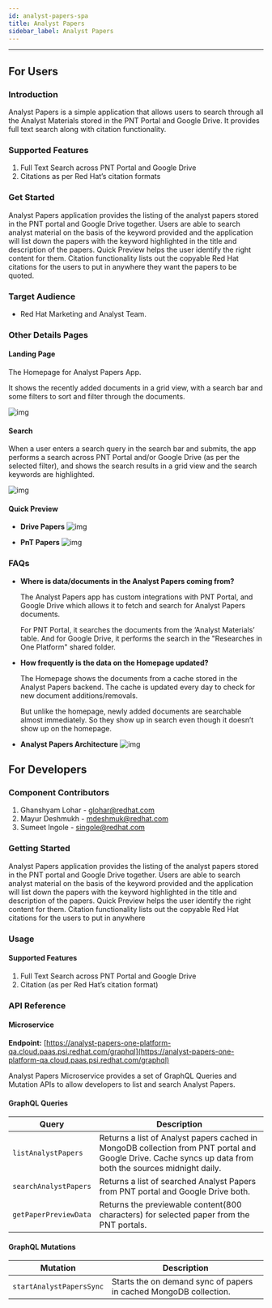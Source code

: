 ```yaml
---
id: analyst-papers-spa
title: Analyst Papers
sidebar_label: Analyst Papers
---
```

* * *

## For Users

### Introduction

Analyst Papers is a simple application that allows users to search through all the Analyst Materials stored in the PNT Portal and Google Drive. It provides full text search along with citation functionality.

### Supported Features

1. Full Text Search across PNT Portal and Google Drive
2. Citations as per Red Hat’s citation formats

### Get Started

Analyst Papers application provides the listing of the analyst papers stored in the PNT portal and Google Drive together. Users are able to search analyst material on the basis of the keyword provided and the application will list down the papers with the keyword highlighted in the title and description of the papers. Quick Preview helps the user identify the right content for them. Citation functionality lists out the copyable Red Hat citations for the users to put in anywhere they want the papers to be quoted.

### Target Audience

* Red Hat Marketing and Analyst Team.

### Other Details Pages

#### Landing Page

The Homepage for Analyst Papers App.

It shows the recently added documents in a grid view, with a search bar and some filters to sort and filter through the documents.

 ![img](./analyst-papers-landing-page.svg)

#### Search

When a user enters a search query in the search bar and submits, the app performs a search across PNT Portal and/or Google Drive (as per the selected filter), and shows the search results in a grid view and the search keywords are highlighted.

 ![img](./analyst-papers-search-page.svg)

#### Quick Preview

* **Drive Papers**
   ![img](./analyst-papers-drive-papers.svg)

* **PnT Papers**
   ![img](./analyst-papers-pnt-papers.svg)

### FAQs

* **Where is data/documents in the Analyst Papers coming from?**

    The Analyst Papers app has custom integrations with PNT Portal, and Google Drive which allows it to fetch and search for Analyst Papers documents.

    For PNT Portal, it searches the documents from the ‘Analyst Materials’ table. And for Google Drive, it performs the search in the "Researches in One Platform" shared folder.

* **How frequently is the data on the Homepage updated?**

    The Homepage shows the documents from a cache stored in the Analyst Papers backend. The cache is updated every day to check for new document additions/removals.

    But unlike the homepage, newly added documents are searchable almost immediately. So they show up in search even though it doesn’t show up on the homepage.

* **Analyst Papers Architecture**
    ![img](./analyst-papers-architecture.svg)

## For Developers

### Component Contributors

1. Ghanshyam Lohar - [glohar@redhat.com](mailto:glohar@redhat.com)
2. Mayur Deshmukh - [mdeshmuk@redhat.com](mailto:mdeshmuk@redhat.com)
3. Sumeet Ingole - [singole@redhat.com](mailto:singole@redhat.com)

### Getting Started

Analyst Papers application provides the listing of the analyst papers stored in the PNT portal and Google Drive together. Users are able to search analyst material on the basis of the keyword provided and the application will list down the papers with the keyword highlighted in the title and description of the papers. Quick Preview helps the user identify the right content for them. Citation functionality lists out the copyable Red Hat citations for the users to put in anywhere

### Usage

#### Supported Features

1. Full Text Search across PNT Portal and Google Drive
2. Citation (as per Red Hat’s citation format)

### API Reference

#### Microservice

**Endpoint:** [https://analyst-papers-one-platform-qa.cloud.paas.psi.redhat.com/graphql](https://analyst-papers-one-platform-qa.cloud.paas.psi.redhat.com/graphql)

Analyst Papers Microservice provides a set of GraphQL Queries and Mutation APIs to allow developers to list and search Analyst Papers.

#### GraphQL Queries

| Query | Description |
| -------- | --------- |
| `listAnalystPapers`  | Returns a list of Analyst papers cached in MongoDB collection from PNT portal and Google Drive. Cache syncs up data from both the sources midnight daily. |
| `searchAnalystPapers` | Returns a list of searched Analyst Papers from PNT portal and Google Drive both. |
| `getPaperPreviewData` | Returns the previewable content(800 characters) for selected paper from the PNT portals. |

#### GraphQL Mutations

| Mutation | Description |
| -------- | --------- |
| `startAnalystPapersSync` | Starts the on demand sync of papers in cached MongoDB collection.  |
